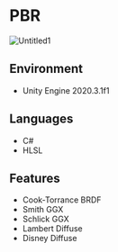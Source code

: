 # PBR

![Untitled1](https://user-images.githubusercontent.com/69115321/133633009-b30cdaa1-c9f5-406c-bffb-d126e2681b34.png)

Environment
----
  - Unity Engine 2020.3.1f1

Languages
----
  - C#
  - HLSL

Features
----
  - Cook-Torrance BRDF
  - Smith GGX
  - Schlick GGX
  - Lambert Diffuse
  - Disney Diffuse


